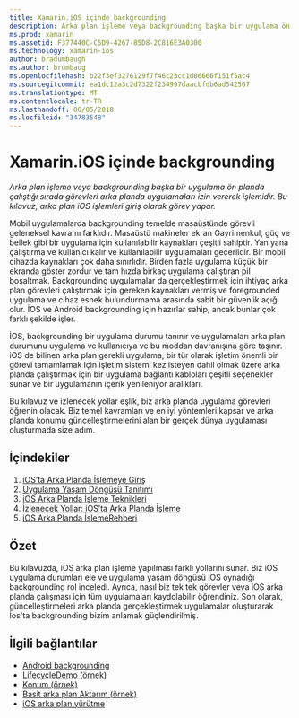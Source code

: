 ```yaml
---
title: Xamarin.iOS içinde backgrounding
description: Arka plan işleme veya backgrounding başka bir uygulama ön planda çalıştığı sırada görevleri arka planda uygulamaları izin vererek işlemidir. Bu kılavuz, arka plan iOS işlemleri giriş olarak görev yapar.
ms.prod: xamarin
ms.assetid: F377440C-C5D9-4267-85D8-2C816E3A0300
ms.technology: xamarin-ios
author: bradumbaugh
ms.author: brumbaug
ms.openlocfilehash: b22f3ef3276129f7f46c23cc1d06666f151f5ac4
ms.sourcegitcommit: ea1dc12a3c2d7322f234997daacbfdb6ad542507
ms.translationtype: MT
ms.contentlocale: tr-TR
ms.lasthandoff: 06/05/2018
ms.locfileid: "34783548"
---
```

# <a name="backgrounding-in-xamarinios"></a>Xamarin.iOS içinde backgrounding

_Arka plan işleme veya backgrounding başka bir uygulama ön planda çalıştığı sırada görevleri arka planda uygulamaları izin vererek işlemidir. Bu kılavuz, arka plan iOS işlemleri giriş olarak görev yapar._

Mobil uygulamalarda backgrounding temelde masaüstünde görevli geleneksel kavramı farklıdır. Masaüstü makineler ekran Gayrimenkul, güç ve bellek gibi bir uygulama için kullanılabilir kaynakları çeşitli sahiptir. Yan yana çalıştırma ve kullanıcı kalır ve kullanılabilir uygulamaları geçerlidir. Bir mobil cihazda kaynakları çok daha sınırlıdır. Birden fazla uygulama küçük bir ekranda göster zordur ve tam hızda birkaç uygulama çalıştıran pil boşaltmak. Backgrounding uygulamalar da gerçekleştirmek için ihtiyaç arka plan görevleri çalıştırmak için gereken kaynakları vermiş ve foregrounded uygulama ve cihaz esnek bulundurmama arasında sabit bir güvenlik açığı olur. İOS ve Android backgrounding için hazırlar sahip, ancak bunlar çok farklı şekilde işler.

İOS, backgrounding bir uygulama durumu tanınır ve uygulamaları arka plan durumunu uygulama ve kullanıcıya ve bu moddan davranışına göre taşınır. iOS de bilinen arka plan gerekli uygulama, bir tür olarak işletim önemli bir görevi tamamlamak için işletim sistemi kez isteyen dahil olmak üzere arka planda çalıştırmak için bir uygulama bağlantı kabloları çeşitli seçenekler sunar ve bir uygulamanın içerik yenileniyor aralıkları.

Bu kılavuz ve izlenecek yollar eşlik, biz arka planda uygulama görevleri öğrenin olacak. Biz temel kavramları ve en iyi yöntemleri kapsar ve arka planda konumu güncelleştirmelerini alan bir gerçek dünya uygulaması oluşturmada size adım.

## <a name="contents"></a>İçindekiler

1.  [iOS’ta Arka Planda İşlemeye Giriş](~/ios/app-fundamentals/backgrounding/introduction-to-backgrounding-in-ios.md)
1.  [Uygulama Yaşam Döngüsü Tanıtımı](~/ios/app-fundamentals/backgrounding/application-lifecycle-demo.md)
1.  [iOS Arka Planda İşleme Teknikleri](~/ios/app-fundamentals/backgrounding/ios-backgrounding-techniques/index.md)
1.  [İzlenecek Yollar: iOS’ta Arka Planda İşleme](~/ios/app-fundamentals/backgrounding/ios-backgrounding-walkthroughs/index.md)
1.  [iOS Arka Planda İşlemeRehberi](~/ios/app-fundamentals/backgrounding/ios-backgrounding-guidance.md)

## <a name="summary"></a>Özet

Bu kılavuzda, iOS arka plan işleme yapılması farklı yollarını sunar. Biz iOS uygulama durumları ele ve uygulama yaşam döngüsü iOS oynadığı backgrounding rol inceledi. Ayrıca, nasıl biz tek tek görevler veya iOS arka planda çalışması için tüm uygulamaları kaydolabilir öğrendiniz. Son olarak, güncelleştirmeleri arka planda gerçekleştirmek uygulamalar oluşturarak İos'ta backgrounding bizim anlamak güçlendirilmiş.



## <a name="related-links"></a>İlgili bağlantılar

- [Android backgrounding](~/android/app-fundamentals/services/index.md)
- [LifecycleDemo (örnek)](https://developer.xamarin.com/samples/monotouch/LifecycleDemo/)
- [Konum (örnek)](https://developer.xamarin.com/samples/monotouch/Location/)
- [Basit arka plan Aktarım (örnek)](https://developer.xamarin.com/samples/monotouch/SimpleBackgroundTransfer/)
- [iOS arka plan yürütme](https://developer.apple.com/library/ios/documentation/iPhone/Conceptual/iPhoneOSProgrammingGuide/BackgroundExecution/BackgroundExecution.html)
